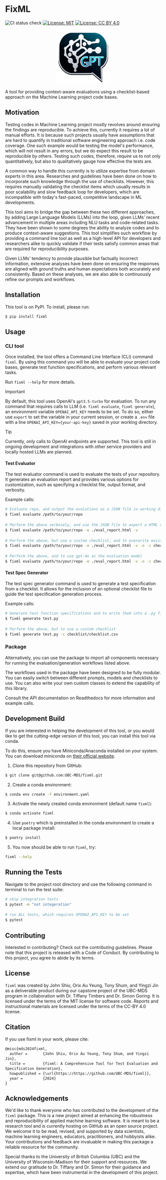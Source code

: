 # FixML
![CI status check](https://github.com/UBC-MDS/fixml/actions/workflows/ci.yml/badge.svg)
[![License: MIT](https://img.shields.io/badge/License-MIT-yellow.svg)](https://opensource.org/licenses/MIT)
[![License: CC BY 4.0](https://img.shields.io/badge/License-CC_BY_4.0-lightgrey.svg)](https://creativecommons.org/licenses/by/4.0/)

<p align="center">
    <img src="./img/logo.png?raw=true" width="175" height="175">
</p>

A tool for providing context-aware evaluations using a checklist-based approach
on the Machine Learning project code bases.

## Motivation

Testing codes in Machine Learning project mostly revolves around ensuring the
findings are reproducible. To achieve this, currently it requires a lot of
manual efforts. It is because such projects usually have assumptions that are
hard to quantify in traditional software engineering approach i.e. code
coverage. One such example would be testing the model's performance, which will
not result in any errors, but we do expect this result to be reproducible by
others. Testing such codes, therefore, require us to not only quantitatively,
but also to qualitatively gauge how effective the tests are.

A common way to handle this currently is to utilize expertise from domain
experts in this area. Researches and guidelines have been done on how to
incorporate such knowledge through the use of checklists. However, this requires
manually validating the checklist items which usually results in poor
scalability and slow feedback loop for developers, which are incompatible with
today's fast-paced, competitive landscape in ML developments.

This tool aims to bridge the gap between these two different approaches, by
adding Large Language Models (LLMs) into the loop, given LLMs' recent
advancement in multiple areas including NLU tasks and code-related tasks. They
have been shown to some degrees the ability to analyze codes and to produce
context-aware suggestions. This tool simplifies such workflow by providing a
command line tool as well as a high-level API for developers and researchers
alike to quickly validate if their tests satisfy common areas that are required 
for reproducibility purposes.

Given LLMs' tendency to provide plausible but factually incorrect information,
extensive analyses have been done on ensuring the responses are aligned with
ground truths and human expectations both accurately and consistently. Based on
these analyses, we are also able to continuously refine our prompts and
workflows.

## Installation

This tool is on PyPI. To install, please run:

```bash
$ pip install fixml
```

## Usage

### CLI tool

Once installed, the tool offers a Command Line Interface (CLI) command `fixml`.
By using this command you will be able to evaluate your project code bases,
generate test function specifications, and perform various relevant tasks.

Run `fixml --help` for more details.

> [!IMPORTANT]
> By default, this tool uses OpenAI's `gpt3.5-turbo` for evaluation. To run any
command that requires calls to LLM (i.e. `fixml evaluate`, `fixml generate`),
an environment variable `OPENAI_API_KEY` needs to be set. To do so, either use
`export` to set the variable in your current session, or create a `.env` file
with a line `OPENAI_API_KEY={your-api-key}` saved in your working directory.

> [!TIP]
> Currently, only calls to OpenAI endpoints are supported. This tool is still in
ongoing development and integrations with other service providers and locally
hosted LLMs are planned.

#### Test Evaluator

The test evaluator command is used to evaluate the tests of your repository. It
generates an evaluation report and provides various options for customization,
such as specifying a checklist file, output format, and verbosity.

Example calls:
```bash
# Evaluate repo, and output the evalutions as a JSON file in working directory
$ fixml evaluate /path/to/your/repo

# Perform the above verbosely, and use the JSON file to export a HTML report
$ fixml evaluate /path/to/your/repo -e ./eval_report.html -v

# Perform the above, but use a custom checklist, and to overwrite existing report
$ fixml evaluate /path/to/your/repo -e ./eval_report.html -v -o -c checklist/checklist.csv

# Perform the above, and to use gpt-4o as the evaluation model
$ fixml evaluate /path/to/your/repo -e ./eval_report.html -v -o -c checklist/checklist.csv -m gpt-4o
```

#### Test Spec Generator

The test spec generator command is used to generate a test specification from a
checklist. It allows for the inclusion of an optional checklist file to guide
the test specification generation process.

Example calls:
```bash
# Generate test function specifications and to write them into a .py file
$ fixml generate test.py

# Perform the above, but to use a custom checklist
$ fixml generate test.py -c checklist/checklist.csv
```

### Package

Alternatively, you can use the package to import all components necessary for running the evaluation/generation workflows listed above.

The workflows used in the package have been designed to be fully modular. You
can easily switch between different prompts, models and checklists to use. You
can also write your own custom classes to extend the capability of this library.

Consult the API documentation on Readthedocs for more information and example calls.

## Development Build

If you are interested in helping the development of this tool, or you would like
to get the cutting-edge version of this tool, you can install this tool via
conda.

To do this, ensure you have Miniconda/Anaconda installed on your system. You can
download miniconda
on [their official website](https://docs.anaconda.com/miniconda/).


1. Clone this repository from GitHub:
```bash
$ git clone git@github.com:UBC-MDS/fixml.git
```

2. Create a conda environment:

```bash
$ conda env create -f environment.yaml
```

3. Activate the newly created conda environment (default name `fixml`):

```bash
$ conda activate fixml
```

4. Use `poetry` which is preinstalled in the conda environment to create a local package install:

```bash
$ poetry install
```

5. You now should be able to run `fixml`, try:
```bash
fixml --help
```

## Running the Tests

Navigate to the project root directory and use the following command in terminal
to run the test suite:

```bash
# skip integration tests
$ pytest -m "not integeration"

# run ALL tests, which requires OPENAI_API_KEY to be set
$ pytest
```

## Contributing

Interested in contributing? Check out the contributing guidelines. Please note
that this project is released with a Code of Conduct. By contributing to this
project, you agree to abide by its terms.

## License

`fixml` was created by John Shiu, Orix Au Yeung, Tony Shum, and Yingzi Jin as a
deliverable product during our capstone project of the UBC-MDS program in
collaboration with Dr. Tiffany Timbers and Dr. Simon Goring. It is licensed
under the terms of the MIT license for software code. Reports and instructional
materials are licensed under the terms of the CC-BY 4.0 license.

## Citation

If you use fixml in your work, please cite:

```
@misc{mds2024fixml,
  author =       {John Shiu, Orix Au Yeung, Tony Shum, and Yingzi Jin},
  title =        {fixml: A Comprehensive Tool for Test Evaluation and Specification Generation},
  howpublished = {\url{https://https://github.com/UBC-MDS/fixml}},
  year =         {2024}
}
```

## Acknowledgements
We'd like to thank everyone who has contributed to the development of
the `fixml` package. This is a new project aimed at enhancing the robustness and
reproducibility of applied machine learning software. It is meant to be a
research tool and is currently hosting on GitHub as an open source project. We
welcome it to be read, revised, and supported by data scientists, machine
learning engineers, educators, practitioners, and hobbyists alike. Your
contributions and feedback are invaluable in making this package a reliable
resource for the community. 

Special thanks to the University of British Columbia (UBC) and the University of Wisconsin-Madison for their support and resources. We extend our gratitude to Dr. Tiffany and Dr. Simon for their guidance and expertise, which have been instrumental in the development of this project.
